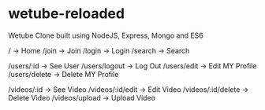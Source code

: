 # wetube-reloaded
Wetube Clone built using NodeJS, Express, Mongo and ES6


/ -> Home
/join -> Join
/login -> Login
/search -> Search


/users/:id -> See User
/users/logout -> Log Out
/users/edit -> Edit MY Profile
/users/delete -> Delete MY Profile


/videos/:id -> See Video
/videos/:id/edit -> Edit Video
/videos/:id/delete -> Delete Video
/videos/upload -> Upload Video

